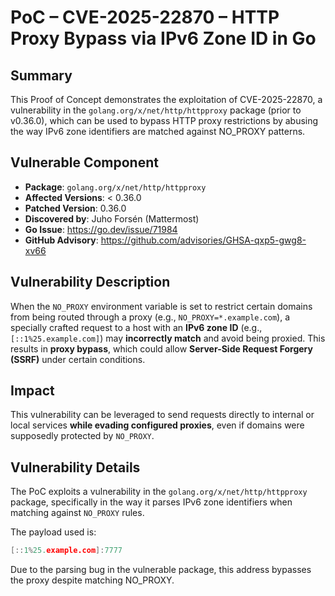 # PoC – CVE-2025-22870 – HTTP Proxy Bypass via IPv6 Zone ID in Go

## Summary

This Proof of Concept demonstrates the exploitation of CVE-2025-22870, a vulnerability in the `golang.org/x/net/http/httpproxy` package (prior to v0.36.0), which can be used to bypass HTTP proxy restrictions by abusing the way IPv6 zone identifiers are matched against NO_PROXY patterns.

## Vulnerable Component

- **Package**: `golang.org/x/net/http/httpproxy`
- **Affected Versions**: < 0.36.0
- **Patched Version**: 0.36.0
- **Discovered by**: Juho Forsén (Mattermost)
- **Go Issue**: https://go.dev/issue/71984
- **GitHub Advisory**: https://github.com/advisories/GHSA-qxp5-gwg8-xv66

## Vulnerability Description

When the `NO_PROXY` environment variable is set to restrict certain domains from being routed through a proxy (e.g., `NO_PROXY=*.example.com`), a specially crafted request to a host with an **IPv6 zone ID** (e.g., `[::1%25.example.com]`) may **incorrectly match** and avoid being proxied. This results in **proxy bypass**, which could allow **Server-Side Request Forgery (SSRF)** under certain conditions.

## Impact

This vulnerability can be leveraged to send requests directly to internal or local services **while evading configured proxies**, even if domains were supposedly protected by `NO_PROXY`.

## Vulnerability Details

The PoC exploits a vulnerability in the `golang.org/x/net/http/httpproxy` package, specifically in the way it parses IPv6 zone identifiers when matching against `NO_PROXY` rules.

The payload used is:

```go
[::1%25.example.com]:7777
```

Due to the parsing bug in the vulnerable package, this address bypasses the proxy despite matching NO_PROXY.

